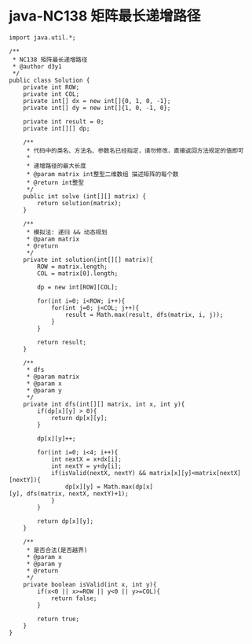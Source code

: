 # java-NC138 矩阵最长递增路径


    import java.util.*;
    
    /**
     * NC138 矩阵最长递增路径
     * @author d3y1
     */
    public class Solution {
        private int ROW;
        private int COL;
        private int[] dx = new int[]{0, 1, 0, -1};
        private int[] dy = new int[]{1, 0, -1, 0};
    
        private int result = 0;
        private int[][] dp;
    
        /**
         * 代码中的类名、方法名、参数名已经指定，请勿修改，直接返回方法规定的值即可
         *
         * 递增路径的最大长度
         * @param matrix int整型二维数组 描述矩阵的每个数
         * @return int整型
         */
        public int solve (int[][] matrix) {
            return solution(matrix);
        }
    
        /**
         * 模拟法: 递归 && 动态规划
         * @param matrix
         * @return
         */
        private int solution(int[][] matrix){
            ROW = matrix.length;
            COL = matrix[0].length;
    
            dp = new int[ROW][COL];
    
            for(int i=0; i<ROW; i++){
                for(int j=0; j<COL; j++){
                    result = Math.max(result, dfs(matrix, i, j));
                }
            }
    
            return result;
        }
    
        /**
         * dfs
         * @param matrix
         * @param x
         * @param y
         */
        private int dfs(int[][] matrix, int x, int y){
            if(dp[x][y] > 0){
                return dp[x][y];
            }
    
            dp[x][y]++;
    
            for(int i=0; i<4; i++){
                int nextX = x+dx[i];
                int nextY = y+dy[i];
                if(isValid(nextX, nextY) && matrix[x][y]<matrix[nextX][nextY]){
                    dp[x][y] = Math.max(dp[x][y], dfs(matrix, nextX, nextY)+1);
                }
            }
    
            return dp[x][y];
        }
    
        /**
         * 是否合法(是否越界)
         * @param x
         * @param y
         * @return
         */
        private boolean isValid(int x, int y){
            if(x<0 || x>=ROW || y<0 || y>=COL){
                return false;
            }
    
            return true;
        }
    }

  

